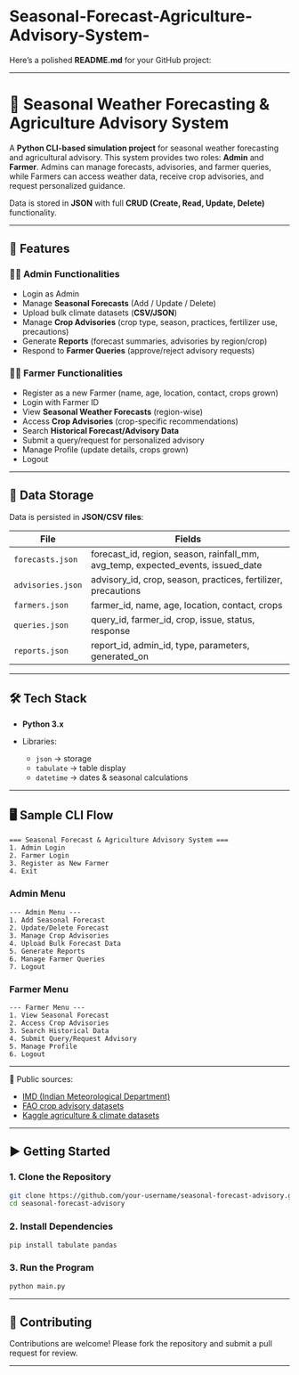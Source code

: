 # Seasonal-Forecast-Agriculture-Advisory-System-


Here’s a polished **README.md** for your GitHub project:

---

# 🌾 Seasonal Weather Forecasting & Agriculture Advisory System

A **Python CLI-based simulation project** for seasonal weather forecasting and agricultural advisory.
This system provides two roles: **Admin** and **Farmer**. Admins can manage forecasts, advisories, and farmer queries, while Farmers can access weather data, receive crop advisories, and request personalized guidance.

Data is stored in **JSON** with full **CRUD (Create, Read, Update, Delete)** functionality.

---

## 🚀 Features

### 👨‍💼 Admin Functionalities

* Login as Admin
* Manage **Seasonal Forecasts** (Add / Update / Delete)
* Upload bulk climate datasets (**CSV/JSON**)
* Manage **Crop Advisories** (crop type, season, practices, fertilizer use, precautions)
* Generate **Reports** (forecast summaries, advisories by region/crop)
* Respond to **Farmer Queries** (approve/reject advisory requests)

### 👩‍🌾 Farmer Functionalities

* Register as a new Farmer (name, age, location, contact, crops grown)
* Login with Farmer ID
* View **Seasonal Weather Forecasts** (region-wise)
* Access **Crop Advisories** (crop-specific recommendations)
* Search **Historical Forecast/Advisory Data**
* Submit a query/request for personalized advisory
* Manage Profile (update details, crops grown)
* Logout

---

## 📂 Data Storage

Data is persisted in **JSON/CSV files**:

| File              | Fields                                                                                |
| ----------------- | ------------------------------------------------------------------------------------- |
| `forecasts.json`  | forecast\_id, region, season, rainfall\_mm, avg\_temp, expected\_events, issued\_date |
| `advisories.json` | advisory\_id, crop, season, practices, fertilizer, precautions                        |
| `farmers.json`    | farmer\_id, name, age, location, contact, crops                                       |
| `queries.json`    | query\_id, farmer\_id, crop, issue, status, response                                  |
| `reports.json`    | report\_id, admin\_id, type, parameters, generated\_on                                |

---

## 🛠 Tech Stack

* **Python 3.x**
* Libraries:

  * `json` → storage
  * `tabulate` → table display
  * `datetime` → dates & seasonal calculations
 

---

## 🖥 Sample CLI Flow

```text
=== Seasonal Forecast & Agriculture Advisory System ===
1. Admin Login
2. Farmer Login
3. Register as New Farmer
4. Exit
```

### Admin Menu

```text
--- Admin Menu ---
1. Add Seasonal Forecast
2. Update/Delete Forecast
3. Manage Crop Advisories
4. Upload Bulk Forecast Data
5. Generate Reports
6. Manage Farmer Queries
7. Logout
```

### Farmer Menu

```text
--- Farmer Menu ---
1. View Seasonal Forecast
2. Access Crop Advisories
3. Search Historical Data
4. Submit Query/Request Advisory
5. Manage Profile
6. Logout
```

---


🔗 Public sources:

* [IMD (Indian Meteorological Department)](https://mausam.imd.gov.in/)
* [FAO crop advisory datasets](https://www.fao.org/)
* [Kaggle agriculture & climate datasets](https://www.kaggle.com/datasets)


---

## ▶️ Getting Started

### 1. Clone the Repository

```bash
git clone https://github.com/your-username/seasonal-forecast-advisory.git
cd seasonal-forecast-advisory
```

### 2. Install Dependencies

```bash
pip install tabulate pandas
```

### 3. Run the Program

```bash
python main.py
```

---

## 🤝 Contributing

Contributions are welcome! Please fork the repository and submit a pull request for review.



---


